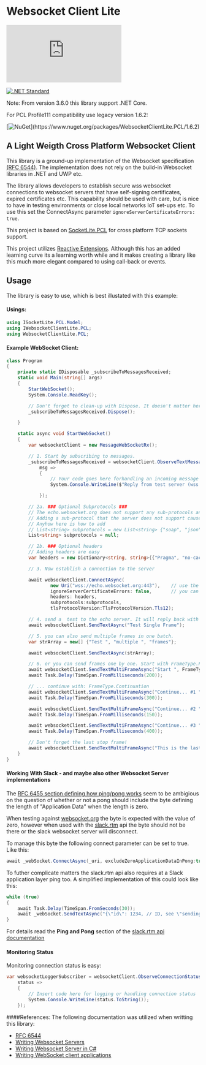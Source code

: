 # Websocket Client Lite 
[![NuGet Badge](https://buildstats.info/nuget/WebsocketClientLite.PCL)](https://www.nuget.org/packages/WebsocketClientLite.PCL)

[![.NET Standard](http://img.shields.io/badge/.NET_Standard-v1.2-green.svg)](https://docs.microsoft.com/da-dk/dotnet/articles/standard/library)

Note: From version 3.6.0 this library support .NET Core.

For PCL Profile111 compatibility use legacy version 1.6.2:

[![NuGet](https://img.shields.io/badge/nuget-1.6.2_(Profile_111)-yellow.svg)](https://www.nuget.org/packages/WebsocketClientLite.PCL/1.6.2)

## A Light Weigth Cross Platform Websocket Client 

This library is a ground-up implementation of the Websocket specification [(RFC 6544)](https://tools.ietf.org/html/rfc6455). The implementation does not rely on the build-in Websocket libraries in .NET and UWP etc. 

The library allows developers to establish secure wss websocket connections to websocket servers that have self-signing certificates, expired certificates etc. This capability should be used with care, but is nice to have in testing environments or close local networks IoT set-ups etc. To use this set the ConnectAsync parameter `ignoreServerCertificateErrors: true`.

This project is based on [SocketLite.PCL](https://github.com/1iveowl/SocketLite.PCL) for cross platform TCP sockets support. 

This project utilizes [Reactive Extensions](http://reactivex.io/). Although this has an added learning curve its a learning worth while and it makes creating a library like this much more elegant compared to using call-back or events. 

## Usage
The library is easy to use, which is best illustated with this example:

#### Usings:
```csharp
using ISocketLite.PCL.Model;
using IWebsocketClientLite.PCL;
using WebsocketClientLite.PCL;
```

#### Example WebSocket Client:
```csharp
class Program
{
    private static IDisposable _subscribeToMessagesReceived; 
    static void Main(string[] args)
    {
        StartWebSocket();
        System.Console.ReadKey();

		// Don't forget to clean-up with Dispose. It doesn't matter here, but it will in your code.
        _subscribeToMessagesReceived.Dispose();

    }

    static async void StartWebSocket()
    {
        var websocketClient = new MessageWebSocketRx();

		// 1. Start by subscribing to messages. 
        _subscribeToMessagesReceived = websocketClient.ObserveTextMessagesReceived.Subscribe(
            msg =>
            {
				// Your code goes here forhandling an incoming message
                System.Console.WriteLine($"Reply from test server (wss://echo.websocket.org): {msg}");

            });

		// 2a. ### Optional Subprotocols ###
        // The echo.websocket.org does not support any sub-protocols and hence this test does not add any.
        // Adding a sub-protocol that the server does not support causes the client to close down the connection.
		// Anyhow here is how to add 
        // List<string> subprotocols = new List<string> {"soap", "json"};
		List<string> subprotocols = null;

		// 2b. ### Optional headers
		// Adding headers are easy
		var headers = new Dictionary<string, string>{{"Pragma", "no-cache"}, {"Cache-Control", "no-cache"}};

	    // 3. Now establish a connection to the server

		await websocketClient.ConnectAsync(
                new Uri("wss://echo.websocket.org:443"),	// use the publicly available test server: http://www.websocket.org/echo.html
                ignoreServerCertificateErrors: false,		// you can ignore server certificate errors. Good for test, but be careful! 
				headers: headers,
                subprotocols:subprotocols,	
                tlsProtocolVersion:TlsProtocolVersion.Tls12);

		// 4. send a  test to the echo server. It will reply back with what you send. 
        await websocketClient.SendTextAsync("Test Single Frame");

		// 5. you can also send multiple frames in one batch.
        var strArray = new[] {"Test ", "multiple ", "frames"};

        await websocketClient.SendTextAsync(strArray);

		// 6. or you can send frames one by one. Start with FrameType.FirstOfMultipleFrames
        await websocketClient.SendTextMultiFrameAsync("Start ", FrameType.FirstOfMultipleFrames);
        await Task.Delay(TimeSpan.FromMilliseconds(200));

		// ... continue with: FrameType.Continuation
        await websocketClient.SendTextMultiFrameAsync("Continue... #1 ", FrameType.Continuation);
        await Task.Delay(TimeSpan.FromMilliseconds(300));

        await websocketClient.SendTextMultiFrameAsync("Continue... #2 ", FrameType.Continuation);
        await Task.Delay(TimeSpan.FromMilliseconds(150));

        await websocketClient.SendTextMultiFrameAsync("Continue... #3 ", FrameType.Continuation);
        await Task.Delay(TimeSpan.FromMilliseconds(400));

		// Don't forget the last stop frame!
        await websocketClient.SendTextMultiFrameAsync("This is the last Stop Frame.", FrameType.LastInMultipleFrames);
    }
}
```

#### Working With Slack - and maybe also other Websocket Server implementations
The [RFC 6455 section defining how ping/pong works](https://tools.ietf.org/html/rfc6455#section-5.5.2) seem to be ambigious on the question of whether or not a pong should include the byte defining the length of "Application Data" when the length is zero. 

When testing against [websocket.org](http://websocket.org/echo) the byte is expected with the value of zero, however when used with the [slack.rtm](https://api.slack.com/rtm) api the byte should not be there or the slack websocket server will disconnect.

To manage this byte the following connect parameter can be set to true. Like this:
```csharp
await _webSocket.ConnectAsync(_uri, excludeZeroApplicationDataInPong:true);
```

To futher complicate matters the slack.rtm api also requires at a Slack application layer ping too. A simplified implementation of this could look like this:

```csharp
while (true)
{
    await Task.Delay(TimeSpan.FromSeconds(30));
    await _webSocket.SendTextAsync("{\"id\": 1234, // ID, see \"sending messages\" above\"type\": \"ping\",...}");
}
```
For details read the **Ping and Pong** section of the [slack.rtm api documentation](https://api.slack.com/rtm) 

#### Monitoring Status
Monitoring connection status is easy: 
```csharp
var websocketLoggerSubscriber = websocketClient.ObserveConnectionStatus.Subscribe(
    status =>
    {
        // Insert code here for logging or handling connection status
        System.Console.WriteLine(status.ToString());
    });
```

####References:
The following documentation was utilized when writting this library:

 - [RFC 6544](https://tools.ietf.org/html/rfc6455)
 - [Writing Websocket Servers](https://developer.mozilla.org/en-US/docs/Web/API/WebSockets_API/Writing_WebSocket_servers)
 - [Writing Websocket Server in C#](https://developer.mozilla.org/en-US/docs/Web/API/WebSockets_API/Writing_WebSocket_server)
 - [Writing WebSocket client applications](https://developer.mozilla.org/en-US/docs/Web/API/WebSockets_API/Writing_WebSocket_client_applications)
